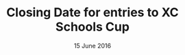 ---
layout: default
title: Closing Date for entries to XC Schools Cup
date: 15 June 2016
location:
---